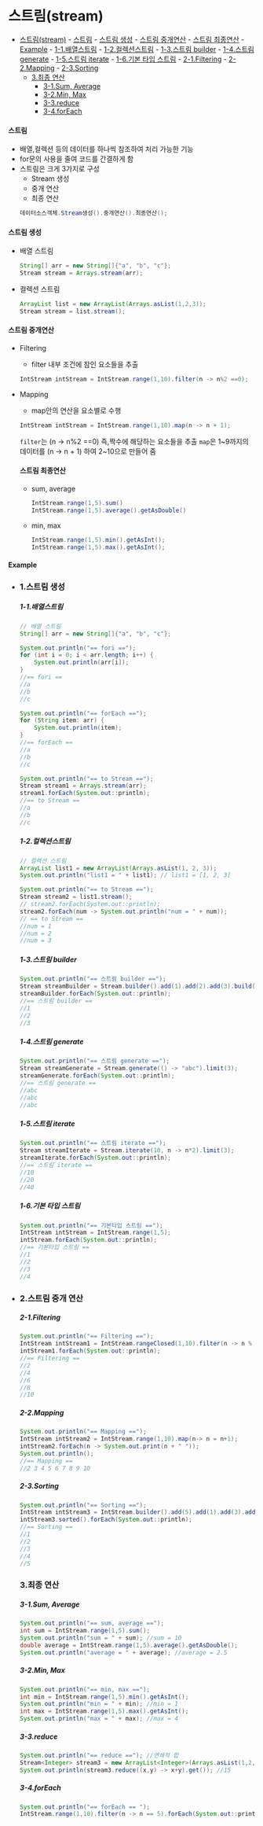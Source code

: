 # 스트림(stream)
- [스트림(stream)](#스트림stream)
      - [스트림](#스트림)
      - [스트림 생성](#스트림-생성)
      - [스트림 중개연산](#스트림-중개연산)
      - [스트림 최종연산](#스트림-최종연산)
      - [Example](#example)
        - [1-1.배열스트림](#1-1배열스트림)
        - [1-2.컬렉션스트림](#1-2컬렉션스트림)
        - [1-3.스트림 builder](#1-3스트림-builder)
        - [1-4.스트림 generate](#1-4스트림-generate)
        - [1-5.스트림 iterate](#1-5스트림-iterate)
        - [1-6.기본 타입 스트림](#1-6기본-타입-스트림)
        - [2-1.Filtering](#2-1filtering)
        - [2-2.Mapping](#2-2mapping)
        - [2-3.Sorting](#2-3sorting)
    - [3.최종 연산](#3최종-연산)
        - [3-1.Sum, Average](#3-1sum-average)
        - [3-2.Min, Max](#3-2min-max)
        - [3-3.reduce](#3-3reduce)
        - [3-4.forEach](#3-4foreach)
#### 스트림
- 배열,컬렉션 등의 데이터를 하나씩 참조하여 처리 가능한 기능
- for문의 사용을 줄여 코드를 간결하게 함
- 스트림은 크게 3가지로 구성
  - Stream 생성
  - 중개 연산
  - 최종 연산
  ```java
  데이터소스객체.Stream생성().중개연산().최종연산();
  ```

#### 스트림 생성
- 배열 스트림
  ```java
  String[] arr = new String[]{"a", "b", "c"};
  Stream stream = Arrays.stream(arr);
  ```
- 컬렉션 스트림
  ```java
  ArrayList list = new ArrayList(Arrays.asList(1,2,3));
  Stream stream = list.stream();
  ```

#### 스트림 중개연산
- Filtering
  - filter 내부 조건에 참인 요소들을 추출
  ```java
  IntStream intStream = IntStream.range(1,10).filter(n -> n%2 ==0);
  ```
- Mapping
  - map안의 연산을 요소별로 수행
  ```java
  IntStream intStream = IntStream.range(1,10).map(n -> n + 1);
  ```
  `filter`는 (n -> n%2 ==0) 즉,짝수에 해당하는 요소들을 추출
  `map`은 1~9까지의 데이터를 (n -> n + 1) 하여 2~10으로 만들어 줌

  #### 스트림 최종연산
  - sum, average
    ```java
    IntStream.range(1,5).sum()
    IntStream.range(1,5).average().getAsDouble()
    ```
  - min, max
    ```java
    IntStream.range(1,5).min().getAsInt();
    IntStream.range(1,5).max().getAsInt();
    ```
#### Example
- ### 1.스트림 생성
  ##### 1-1.배열스트림
  ```java
  // 배열 스트림
  String[] arr = new String[]{"a", "b", "c"};

  System.out.println("== fori ==");
  for (int i = 0; i < arr.length; i++) {
      System.out.println(arr[i]);
  }
  //== fori ==
  //a
  //b
  //c

  System.out.println("== forEach ==");
  for (String item: arr) {
      System.out.println(item);
  }
  //== forEach ==
  //a
  //b
  //c

  System.out.println("== to Stream ==");
  Stream stream1 = Arrays.stream(arr);
  stream1.forEach(System.out::println);
  //== to Stream ==
  //a
  //b
  //c
  ```
  ##### 1-2.컬렉션스트림
  ```java
  // 컬렉션 스트림
  ArrayList list1 = new ArrayList(Arrays.asList(1, 2, 3));
  System.out.println("list1 = " + list1); // list1 = [1, 2, 3]

  System.out.println("== to Stream ==");
  Stream stream2 = list1.stream();
  // stream2.forEach(System.out::println);
  stream2.forEach(num -> System.out.println("num = " + num));
  // == to Stream ==
  //num = 1
  //num = 2
  //num = 3
  ```
  ##### 1-3.스트림 builder
  ```java
  System.out.println("== 스트림 builder ==");
  Stream streamBuilder = Stream.builder().add(1).add(2).add(3).build();
  streamBuilder.forEach(System.out::println);
  //== 스트림 builder ==
  //1
  //2
  //3
  ```
  ##### 1-4.스트림 generate
  ```java
  System.out.println("== 스트림 generate ==");
  Stream streamGenerate = Stream.generate(() -> "abc").limit(3);
  streamGenerate.forEach(System.out::println);
  //== 스트림 generate ==
  //abc
  //abc
  //abc
  ```
  ##### 1-5.스트림 iterate
  ```java
  System.out.println("== 스트림 iterate ==");
  Stream streamIterate = Stream.iterate(10, n -> n*2).limit(3);
  streamIterate.forEach(System.out::println);
  //== 스트림 iterate ==
  //10
  //20
  //40
  ```
  ##### 1-6.기본 타입 스트림
  ```java
  System.out.println("== 기본타입 스트림 ==");
  IntStream intStream = IntStream.range(1,5);
  intStream.forEach(System.out::println);
  //== 기본타입 스트림 ==
  //1
  //2
  //3
  //4
  ```
- ### 2.스트림 중개 연산
  ##### 2-1.Filtering
  ```java
  System.out.println("== Filtering ==");
  IntStream intStream1 = IntStream.rangeClosed(1,10).filter(n -> n % 2 == 0);
  intStream1.forEach(System.out::println);
  //== Filtering ==
  //2
  //4
  //6
  //8
  //10
  ```
  ##### 2-2.Mapping
  ```java
  System.out.println("== Mapping ==");
  IntStream intStream2 = IntStream.range(1,10).map(n-> n = n+1);
  intStream2.forEach(n -> System.out.print(n + " "));
  System.out.println();
  //== Mapping ==
  //2 3 4 5 6 7 8 9 10 
  ```
  ##### 2-3.Sorting
  ```java
  System.out.println("== Sorting ==");
  IntStream intStream3 = IntStream.builder().add(5).add(1).add(3).add(4).add(2).build();
  intStream3.sorted().forEach(System.out::println);
  //== Sorting ==
  //1
  //2
  //3
  //4
  //5
  ```
  ### 3.최종 연산
  ##### 3-1.Sum, Average
  ```java
  System.out.println("== sum, average ==");
  int sum = IntStream.range(1,5).sum();
  System.out.println("sum = " + sum); //sum = 10
  double average = IntStream.range(1,5).average().getAsDouble();
  System.out.println("average = " + average); //average = 2.5
  ```
  ##### 3-2.Min, Max
  ```java
  System.out.println("== min, max ==");
  int min = IntStream.range(1,5).min().getAsInt();
  System.out.println("min = " + min); //min = 1
  int max = IntStream.range(1,5).max().getAsInt();
  System.out.println("max = " + max); //max = 4
  ```
  ##### 3-3.reduce
  ```java
  System.out.println("== reduce =="); //연쇄적 합
  Stream<Integer> stream3 = new ArrayList<Integer>(Arrays.asList(1,2,3,4,5)).stream();
  System.out.println(stream3.reduce((x,y) -> x+y).get()); //15
  ```
  ##### 3-4.forEach
  ```java
  System.out.println("== forEach == ");
  IntStream.range(1,10).filter(n -> n == 5).forEach(System.out::println); //5
  ```